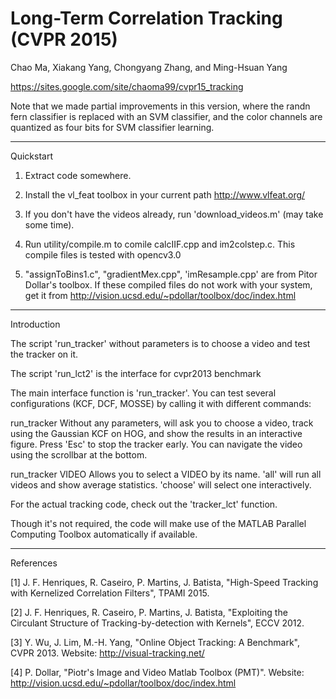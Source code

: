 # Long-Term Correlation Tracking (CVPR 2015)

Chao Ma, Xiakang Yang, Chongyang Zhang, and Ming-Hsuan Yang

https://sites.google.com/site/chaoma99/cvpr15_tracking

Note that we made partial improvements in this version, where the randn fern classifier is replaced with an SVM classifier, and the color channels are quantized as four bits for SVM classifier learning.

__________
Quickstart

1. Extract code somewhere.

2. Install the vl_feat toolbox in your current path
   http://www.vlfeat.org/

3. If you don't have the videos already, run 'download_videos.m' (may take some time).

4. Run utility/compile.m to comile calcIIF.cpp and im2colstep.c. This compile files is tested with opencv3.0

5. "assignToBins1.c", "gradientMex.cpp", 'imResample.cpp' are from Pitor Dollar's toolbox. 
   If these compiled files do not work with your system, get it from
   http://vision.ucsd.edu/~pdollar/toolbox/doc/index.html 

__________
Introduction

The script 'run_tracker' without parameters is to choose a video and test the tracker on it.

The script 'run_lct2' is the interface for cvpr2013 benchmark

The main interface function is 'run_tracker'. You can test several configurations (KCF,
DCF, MOSSE) by calling it with different commands:


 run_tracker
   Without any parameters, will ask you to choose a video, track using
   the Gaussian KCF on HOG, and show the results in an interactive
   figure. Press 'Esc' to stop the tracker early. You can navigate the
   video using the scrollbar at the bottom.

 run_tracker VIDEO
   Allows you to select a VIDEO by its name. 'all' will run all videos
   and show average statistics. 'choose' will select one interactively.



For the actual tracking code, check out the 'tracker_lct' function.


Though it's not required, the code will make use of the MATLAB Parallel Computing
Toolbox automatically if available.


__________
References

[1] J. F. Henriques, R. Caseiro, P. Martins, J. Batista, "High-Speed Tracking with
Kernelized Correlation Filters", TPAMI 2015.

[2] J. F. Henriques, R. Caseiro, P. Martins, J. Batista, "Exploiting the Circulant
Structure of Tracking-by-detection with Kernels", ECCV 2012.

[3] Y. Wu, J. Lim, M.-H. Yang, "Online Object Tracking: A Benchmark", CVPR 2013.
Website: http://visual-tracking.net/

[4] P. Dollar, "Piotr's Image and Video Matlab Toolbox (PMT)".
Website: http://vision.ucsd.edu/~pdollar/toolbox/doc/index.html
